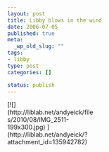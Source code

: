 ```yaml
--- 
layout: post
title: Libby blows in the wind
date: 2006-07-05
published: true
meta: 
  _wp_old_slug: ""
tags: 
- libby
type: post
categories: []

status: publish
---
```

<div class="wp-caption alignleft" style="width: 199px">[![](http://liblab.net/andyeick/files/2010/08/IMG_2511-199x300.jpg) ](http://liblab.net/andyeick/?attachment_id=135942782)



</div><br />
